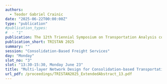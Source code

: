 ```yaml
---
authors:
  - Teodor Gabriel Crainic
date: "2025-06-22T00:00:00Z"
type: "publication"
#publication_types:
#  - "1"
publication: The 12th Triennial Symposium on Transportation Analysis conference
publication_short: TRISTAN 2025
summary: ""
session: "Consolidation-Based Freight Services"
day: "Monday"
slot_no: "3"
slot: "13:30-15:30, Monday June 23"
title: "Multi-layer Network Design for Consolidation-based Transportation Planning"
url_pdf: /proceedings/TRISTAN2025_ExtendedAbstract_13.pdf
---
```

